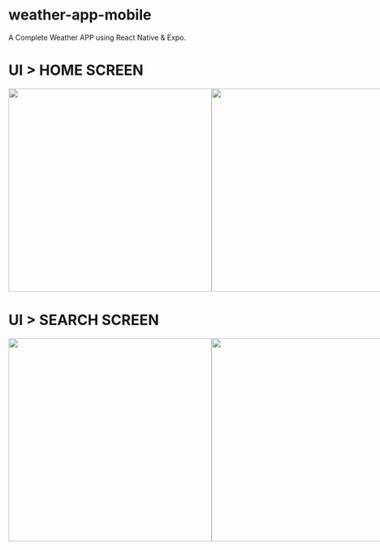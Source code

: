 # weather-app-mobile
A Complete Weather APP using React Native & Expo.


# UI > HOME SCREEN

<div style = "display: flex">
  <img src = "https://user-images.githubusercontent.com/55560024/166936376-5138dee0-af95-435d-9652-3e7e80e20dea.png" width = '400' />
  <img src = "https://user-images.githubusercontent.com/55560024/166936436-36cdbefc-f434-4510-9a09-6667942f4c2d.png" width = '400' />
</div>

# UI > SEARCH SCREEN

<div style = "display: flex">
  <img src = "https://user-images.githubusercontent.com/55560024/166936610-eda5932e-6c7a-4bd2-8281-5846a3bd3a38.png" width = '400' />
  <img src = "https://user-images.githubusercontent.com/55560024/166936662-0b7122ac-f55f-4b15-ac5b-eba269f6f474.png" width = '400' />
</div>



